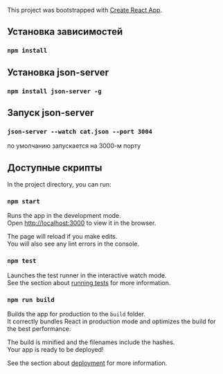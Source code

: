 This project was bootstrapped with [Create React App](https://github.com/facebook/create-react-app).

## Установка зависимостей

### `npm install`

## Установка json-server

### `npm install json-server -g`

## Запуск json-server

### `json-server --watch cat.json --port 3004`

по умолчанию запускается на 3000-м порту

## Доступные скрипты

In the project directory, you can run:

### `npm start`

Runs the app in the development mode.<br />
Open [http://localhost:3000](http://localhost:3000) to view it in the browser.

The page will reload if you make edits.<br />
You will also see any lint errors in the console.

### `npm test`

Launches the test runner in the interactive watch mode.<br />
See the section about [running tests](https://facebook.github.io/create-react-app/docs/running-tests) for more information.

### `npm run build`

Builds the app for production to the `build` folder.<br />
It correctly bundles React in production mode and optimizes the build for the best performance.

The build is minified and the filenames include the hashes.<br />
Your app is ready to be deployed!

See the section about [deployment](https://facebook.github.io/create-react-app/docs/deployment) for more information.
